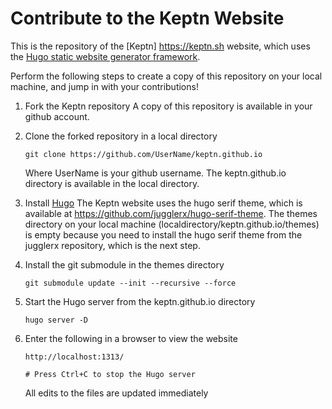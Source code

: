 # Contribute to the Keptn Website

This is the repository of the [Keptn] https://keptn.sh website, which uses the [Hugo static website generator framework](http://gohugo.io). 

Perform the following steps to create a copy of this repository on your local machine, and jump in with your contributions!

1. Fork the Keptn repository
	A copy of this repository is available in your github account.

1. Clone the forked repository in a local directory
    ```
    git clone https://github.com/UserName/keptn.github.io
    ``` 
	Where UserName is your github username. The keptn.github.io directory is available in the local directory.
	
1. Install [Hugo](http://gohugo.io)
	The Keptn website uses the hugo serif theme, which is available at https://github.com/jugglerx/hugo-serif-theme. The themes directory on your local machine (localdirectory/keptn.github.io/themes) is empty because you need to install the hugo serif theme from the jugglerx repository, which is the next step.

1. Install the git submodule in the themes directory
    ```
    git submodule update --init --recursive --force
    ```
1. Start the Hugo server from the keptn.github.io directory
    ```
    hugo server -D    
    ```
1. Enter the following in a browser to view the website
    ```
    http://localhost:1313/
	
	# Press Ctrl+C to stop the Hugo server
    ```
	All edits to the files are updated immediately
